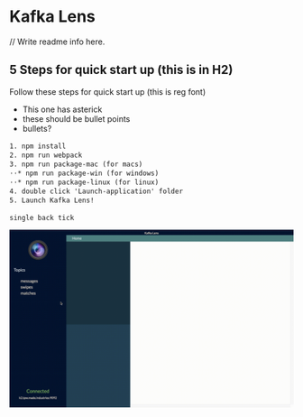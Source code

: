 # Kafka Lens

// Write readme info here.

## 5 Steps for quick start up (this is in H2)

Follow these steps for quick start up (this is reg font)
* This one has asterick
* these should be bullet points
* bullets?

```
1. npm install
2. npm run webpack
3. npm run package-mac (for macs)
⋅⋅* npm run package-win (for windows)
⋅⋅* npm run package-linux (for linux)
4. double click 'Launch-application' folder
5. Launch Kafka Lens!
```

`single back tick`

![](kl-g.gif)